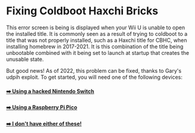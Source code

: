 # Fixing Coldboot Haxchi Bricks
This error screen is being is displayed when your Wii U is unable to open the installed title. It is commonly seen as a result of trying to coldboot to a title that was not properly installed, such as a Haxchi title for CBHC, when installing homebrew in 2017-2021. It is this combination of the title being unbootable combined with it being set to launch at startup that creates the unusable state.

But good news! As of 2022, this problem can be fixed, thanks to Gary's udpih exploit. To get started, you will need one of the following devices:

#### [➡️ Using a hacked Nintendo Switch](udpih-switch.md)
#### [➡️ Using a Raspberry Pi Pico](udpih.md)
#### [➡️ I don't have either of these!](neither.md)